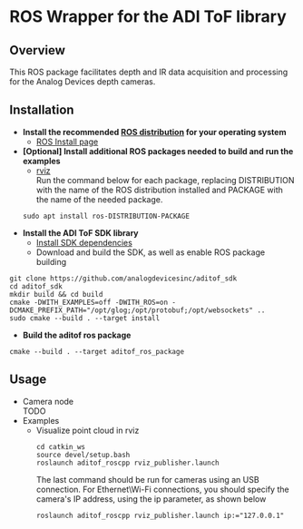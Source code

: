 # ROS Wrapper for the ADI ToF library

## Overview
This ROS package facilitates depth and IR data acquisition and processing for the Analog Devices depth cameras.

## Installation

- **Install the recommended [ROS distribution](http://wiki.ros.org/Distributions) for your operating system**
  - [ROS Install page](http://wiki.ros.org/ROS/Installation)
- **[Optional] Install additional ROS packages needed to build and run the examples**
  - [rviz](http://wiki.ros.org/rviz)\
    Run the command below for each package, replacing DISTRIBUTION with the name of the ROS distribution installed and PACKAGE with the name of the needed package.
  ```console
  sudo apt install ros-DISTRIBUTION-PACKAGE
  ```
- **Install the ADI ToF SDK library**
  - [Install SDK dependencies](https://github.com/analogdevicesinc/aditof_sdk/blob/6c7fb376aeec73a21ab177adf297c5781bcbd544/doc/linux/build_instructions.md#installing-the-dependencies)
  - Download and build the SDK, as well as enable ROS package building
```console
git clone https://github.com/analogdevicesinc/aditof_sdk
cd aditof_sdk
mkdir build && cd build
cmake -DWITH_EXAMPLES=off -DWITH_ROS=on -DCMAKE_PREFIX_PATH="/opt/glog;/opt/protobuf;/opt/websockets" ..
sudo cmake --build . --target install
```
 - **Build the aditof ros package**
  ```console
  cmake --build . --target aditof_ros_package
  ```

## Usage
- Camera node\
TODO
- Examples
  - Visualize point cloud in rviz
    ```console
    cd catkin_ws
    source devel/setup.bash
    roslaunch aditof_roscpp rviz_publisher.launch
    ```
     The last command should be run for cameras using an USB connection. For Ethernet\Wi-Fi connections, you should specify the camera's IP address, using the ip parameter, as shown below 
      ```console
      roslaunch aditof_roscpp rviz_publisher.launch ip:="127.0.0.1"
      ```
